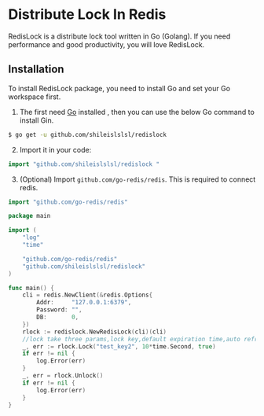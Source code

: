 # Distribute Lock In Redis


RedisLock is a distribute lock tool written in Go (Golang). If you need performance and good productivity, you will love RedisLock.


## Installation

To install RedisLock package, you need to install Go and set your Go workspace first.

1. The first need [Go](https://golang.org/) installed , then you can use the below Go command to install Gin.

```sh
$ go get -u github.com/shileislslsl/redislock 
```

2. Import it in your code:

```go
import "github.com/shileislslsl/redislock "
```

3. (Optional) Import `github.com/go-redis/redis`. This is required to connect redis.

```go
import "github.com/go-redis/redis"
```

```go
package main

import (
	"log"
	"time"

	"github.com/go-redis/redis"
	"github.com/shileislslsl/redislock"
)

func main() {
	cli = redis.NewClient(&redis.Options{
		Addr:     "127.0.0.1:6379",
		Password: "",
		DB:       0,
	})
	rlock := redislock.NewRedisLock(cli)(cli)
	//lock take three params,lock key,default expiration time,auto refresh key expiration time before unlock the key
	_, err := rlock.Lock("test_key2", 10*time.Second, true)
	if err != nil {
		log.Error(err)
	}
	_, err = rlock.Unlock()
	if err != nil {
		log.Error(err)
	}
}
```

